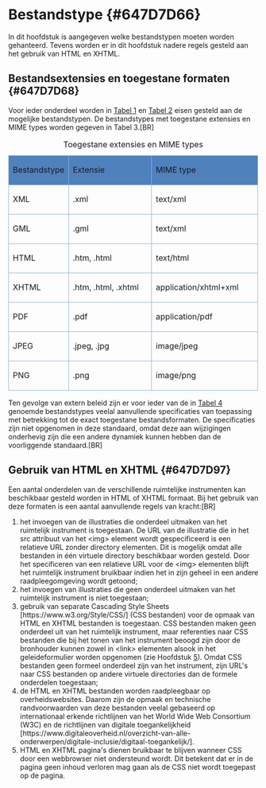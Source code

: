 # Bestandstype {#647D7D66}

In dit hoofdstuk is aangegeven welke bestandstypen moeten worden gehanteerd. Tevens worden er in dit hoofdstuk nadere regels gesteld aan het gebruik van HTML en XHTML.

## Bestandsextensies en toegestane formaten {#647D7D68}

Voor ieder onderdeel worden in <a href='#d4e212'>Tabel 1</a> en <a href='#d4e756'>Tabel 2</a> eisen gesteld aan de mogelijke bestandstypen. De bestandstypes met toegestane extensies en MIME types worden gegeven in Tabel 3.[BR]<br/>
<table style='width: 100%;'><caption>Toegestane extensies en MIME types</caption>
<colgroup><col id='col1' style='width: 24.075358298659268%;'>
<col id='col2' style='width: 33.33333333333333%;'>
<col id='col3' style='width: 42.5913083680074%;'>
</colgroup>
<tbody valign='top'><tr><td align='left' style='border-top: 0.5pt solid #95B3D7; border-left: 0.5pt solid #95B3D7; border-bottom: 0.5pt solid #95B3D7; border-right: 0.5pt solid #95B3D7; background-color: #4F81BD;'><p id='647D7D6D'>Bestandstype</td>
<td align='left' style='border-top: 0.5pt solid #95B3D7; border-left: 0.5pt solid #95B3D7; border-bottom: 0.5pt solid #95B3D7; border-right: 0.5pt solid #95B3D7; background-color: #4F81BD;'><p id='647D7D6E'>Extensie</td>
<td align='left' style='border-top: 0.5pt solid #95B3D7; border-left: 0.5pt solid #95B3D7; border-bottom: 0.5pt solid #95B3D7; border-right: 0.5pt solid #95B3D7; background-color: #4F81BD;'><p id='647D7D6F'>MIME type</td>
</tr>
<tr><td align='left' style='border-top: 0.5pt solid #95B3D7; border-left: 0.5pt solid #95B3D7; border-bottom: 0.5pt solid #95B3D7; border-right: 0.5pt solid #95B3D7; background-color: none;'><p id='647D7D71'>XML</td>
<td align='left' style='border-top: 0.5pt solid #95B3D7; border-left: 0.5pt solid #95B3D7; border-bottom: 0.5pt solid #95B3D7; border-right: 0.5pt solid #95B3D7; background-color: none;'><p id='647D7D73'>.xml</td>
<td align='left' style='border-top: 0.5pt solid #95B3D7; border-left: 0.5pt solid #95B3D7; border-bottom: 0.5pt solid #95B3D7; border-right: 0.5pt solid #95B3D7; background-color: none;'><p id='647D7D74'>text/xml</td>
</tr>
<tr><td align='left' style='border-top: 0.5pt solid #95B3D7; border-left: 0.5pt solid #95B3D7; border-bottom: 0.5pt solid #95B3D7; border-right: 0.5pt solid #95B3D7; background-color: none;'><p id='647D7D77'>GML</td>
<td align='left' style='border-top: 0.5pt solid #95B3D7; border-left: 0.5pt solid #95B3D7; border-bottom: 0.5pt solid #95B3D7; border-right: 0.5pt solid #95B3D7; background-color: none;'><p id='647D7D78'>.gml</td>
<td align='left' style='border-top: 0.5pt solid #95B3D7; border-left: 0.5pt solid #95B3D7; border-bottom: 0.5pt solid #95B3D7; border-right: 0.5pt solid #95B3D7; background-color: none;'><p id='647D7D79'>text/xml</td>
</tr>
<tr><td align='left' style='border-top: 0.5pt solid #95B3D7; border-left: 0.5pt solid #95B3D7; border-bottom: 0.5pt solid #95B3D7; border-right: 0.5pt solid #95B3D7; background-color: none;'><p id='647D7D7B'>HTML</td>
<td align='left' style='border-top: 0.5pt solid #95B3D7; border-left: 0.5pt solid #95B3D7; border-bottom: 0.5pt solid #95B3D7; border-right: 0.5pt solid #95B3D7; background-color: none;'><p id='647D7D7D'>.htm, .html</td>
<td align='left' style='border-top: 0.5pt solid #95B3D7; border-left: 0.5pt solid #95B3D7; border-bottom: 0.5pt solid #95B3D7; border-right: 0.5pt solid #95B3D7; background-color: none;'><p id='647D7D7E'>text/html</td>
</tr>
<tr><td align='left' style='border-top: 0.5pt solid #95B3D7; border-left: 0.5pt solid #95B3D7; border-bottom: 0.5pt solid #95B3D7; border-right: 0.5pt solid #95B3D7; background-color: none;'><p id='647D7D80'>XHTML</td>
<td align='left' style='border-top: 0.5pt solid #95B3D7; border-left: 0.5pt solid #95B3D7; border-bottom: 0.5pt solid #95B3D7; border-right: 0.5pt solid #95B3D7; background-color: none;'><p id='647D7D82'>.htm, .html, .xhtml</td>
<td align='left' style='border-top: 0.5pt solid #95B3D7; border-left: 0.5pt solid #95B3D7; border-bottom: 0.5pt solid #95B3D7; border-right: 0.5pt solid #95B3D7; background-color: none;'><p id='647D7D83'>application/xhtml+xml</td>
</tr>
<tr><td align='left' style='border-top: 0.5pt solid #95B3D7; border-left: 0.5pt solid #95B3D7; border-bottom: 0.5pt solid #95B3D7; border-right: 0.5pt solid #95B3D7; background-color: none;'><p id='647D7D85'>PDF</td>
<td align='left' style='border-top: 0.5pt solid #95B3D7; border-left: 0.5pt solid #95B3D7; border-bottom: 0.5pt solid #95B3D7; border-right: 0.5pt solid #95B3D7; background-color: none;'><p id='647D7D87'>.pdf</td>
<td align='left' style='border-top: 0.5pt solid #95B3D7; border-left: 0.5pt solid #95B3D7; border-bottom: 0.5pt solid #95B3D7; border-right: 0.5pt solid #95B3D7; background-color: none;'><p id='647D7D88'>application/pdf</td>
</tr>
<tr><td align='left' style='border-top: 0.5pt solid #95B3D7; border-left: 0.5pt solid #95B3D7; border-bottom: 0.5pt solid #95B3D7; border-right: 0.5pt solid #95B3D7; background-color: none;'><p id='647D7D8A'>JPEG</td>
<td align='left' style='border-top: 0.5pt solid #95B3D7; border-left: 0.5pt solid #95B3D7; border-bottom: 0.5pt solid #95B3D7; border-right: 0.5pt solid #95B3D7; background-color: none;'><p id='647D7D8C'>.jpeg, .jpg</td>
<td align='left' style='border-top: 0.5pt solid #95B3D7; border-left: 0.5pt solid #95B3D7; border-bottom: 0.5pt solid #95B3D7; border-right: 0.5pt solid #95B3D7; background-color: none;'><p id='647D7D8D'>image/jpeg</td>
</tr>
<tr><td align='left' style='border-top: 0.5pt solid #95B3D7; border-left: 0.5pt solid #95B3D7; border-bottom: 0.5pt solid #95B3D7; border-right: 0.5pt solid #95B3D7; background-color: none;'><p id='647D7D8F'>PNG</td>
<td align='left' style='border-top: 0.5pt solid #95B3D7; border-left: 0.5pt solid #95B3D7; border-bottom: 0.5pt solid #95B3D7; border-right: 0.5pt solid #95B3D7; background-color: none;'><p id='647D7D91'>.png</td>
<td align='left' style='border-top: 0.5pt solid #95B3D7; border-left: 0.5pt solid #95B3D7; border-bottom: 0.5pt solid #95B3D7; border-right: 0.5pt solid #95B3D7; background-color: none;'><p id='647D7D92'>image/png </td>
</tr>
</tbody>
</table>

Ten gevolge van extern beleid zijn er voor ieder van de in <a href='#d4e1874'>Tabel 4</a> genoemde bestandstypes veelal aanvullende specificaties van toepassing met betrekking tot de exact toegestane bestandsformaten. De specificaties zijn niet opgenomen in deze standaard, omdat deze aan wijzigingen onderhevig zijn die een andere dynamiek kunnen hebben dan de voorliggende standaard.[BR]<br/>
## Gebruik van HTML en XHTML {#647D7D97}

Een aantal onderdelen van de verschillende ruimtelijke instrumenten kan beschikbaar gesteld worden in HTML of XHTML formaat. Bij het gebruik van deze formaten is een aantal aanvullende regels van kracht:[BR]<br/>
<ol><li>het invoegen van de illustraties die onderdeel uitmaken van het ruimtelijk instrument is toegestaan. De URL van de illustratie die in het src attribuut van het &lt;img&gt; element wordt gespecificeerd is een relatieve URL zonder directory elementen. Dit is mogelijk omdat alle bestanden in één virtuele directory beschikbaar worden gesteld. Door het specificeren van een relatieve URL voor de &lt;img&gt; elementen blijft het ruimtelijk instrument bruikbaar indien het in zijn geheel in een andere raadpleegomgeving wordt getoond;</li>
<li>het invoegen van illustraties die geen onderdeel uitmaken van het ruimtelijk instrument is niet toegestaan;</li>
<li>gebruik van separate Cascading Style Sheets [https://www.w3.org/Style/CSS/] (CSS bestanden) voor de opmaak van HTML en XHTML bestanden is toegestaan. CSS bestanden maken geen onderdeel uit van het ruimtelijk instrument, maar referenties naar CSS bestanden die bij het tonen van het instrument beoogd zijn door de bronhouder kunnen zowel in &lt;link&gt; elementen alsook in het geleideformulier worden opgenomen (zie Hoofdstuk <a href='#647D7DE7'>5</a>). Omdat CSS bestanden geen formeel onderdeel zijn van het instrument, zijn URL's naar CSS bestanden op andere virtuele directories dan de formele onderdelen toegestaan;</li>
<li>de HTML en XHTML bestanden worden raadpleegbaar op overheidswebsites. Daarom zijn de opmaak en technische randvoorwaarden van deze bestanden veelal gebaseerd op internationaal erkende richtlijnen van het World Wide Web Consortium (W3C) en de richtlijnen van digitale toegankelijkheid [https://www.digitaleoverheid.nl/overzicht-van-alle-onderwerpen/digitale-inclusie/digitaal-toegankelijk/].</li>
<li>HTML en XHTML pagina's dienen bruikbaar te blijven wanneer CSS door een webbrowser niet ondersteund wordt. Dit betekent dat er in de pagina geen inhoud verloren mag gaan als de CSS niet wordt toegepast op de pagina.</li>
</ol>

